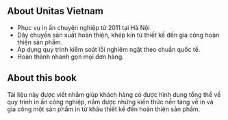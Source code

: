 ## About Unitas Vietnam

- Phục vụ in ấn chuyên nghiệp từ 2011 tại Hà Nội
- Dây chuyền sản xuất hoàn thiện, khép kín từ thiết kế đến gia công hoàn thiện sản phẩm.
- Áp dụng quy trình kiểm soát lỗi nghiêm ngặt theo chuẩn quốc tế.
- Hoàn thành nhanh gọn mọi đơn hàng.

## About this book

Tài liệu này được viết nhằm giúp khách hàng có được hình dung tổng thể về quy trình in ấn công nghiệp, nắm được những kiến thức nền tảng về in và gia công một sản phẩm in từ khâu thiết kế đến hoàn thiện sản phẩm.
